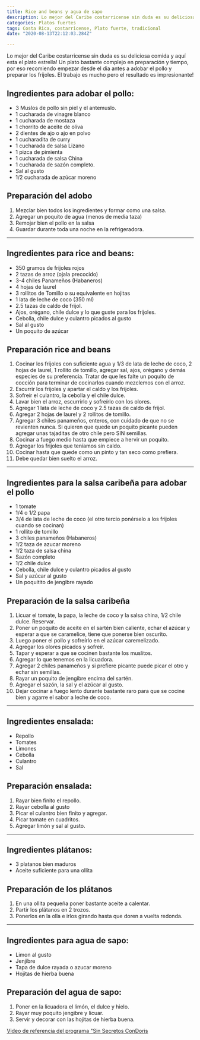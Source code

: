 ```yaml
---
title: Rice and beans y agua de sapo
description: Lo mejor del Caribe costarricense sin duda es su deliciosa comida y aquí esta el plato estrella!
categories: Platos fuertes
tags: Costa Rica, costarricense, Plato fuerte, tradicional
date: "2020-08-13T22:12:03.284Z"

---
```

Lo mejor del Caribe costarricense sin duda es su deliciosa comida y aquí esta el plato estrella! Un plato bastante complejo en preparación y tiempo, por eso recomiendo empezar desde el dia antes a adobar el pollo y preparar los frijoles. El trabajo es mucho pero el resultado es impresionante!

## Ingredientes para adobar el pollo:

- 3 Muslos de pollo sin piel y el antemuslo.
- 1 cucharada de vinagre blanco
- 1 cucharada de mostaza
- 1 chorrito de aceite de oliva
- 2 dientes de ajo o ajo en polvo
- 1 cucharadita de curry
- 1 cucharada de salsa Lizano
- 1 pizca de pimienta
- 1 cucharada de salsa China
- 1 cucharada de sazón completo.
- Sal al gusto
- 1/2 cucharada de azúcar moreno

## Preparación del adobo

1. Mezclar bien todos los ingredientes y formar como una salsa.
2. Agregar un poquito de agua (menos de media taza)
3. Remojar bien el pollo en la salsa
4. Guardar durante toda una noche en la refrigeradora.

---

## Ingredientes para rice and beans:

- 350 gramos de frijoles rojos
- 2 tazas de arroz (ojala precocido)
- 3-4 chiles Panameños  (Habaneros)
- 4 hojas de laurel
- 3 rollitos de Tomillo o su equivalente en hojitas
- 1 lata de leche de coco (350 ml)
- 2.5 tazas de caldo de frijol.
- Ajos, orégano, chile dulce y lo que guste para los frijoles.
- Cebolla, chile dulce y culantro picados al gusto
- Sal al gusto
- Un poquito de azúcar

## Preparación rice and beans

1. Cocinar los frijoles con suficiente agua y 1/3 de lata de leche de coco, 2 hojas de laurel, 1 rollito de tomillo, agregar sal,  ajos, orégano y demás especies de su preferencia. Tratar de que les falte un poquito de cocción para terminar de cocinarlos cuando mezclemos con el arroz.
2. Escurrir los frijoles y apartar el caldo y los frijoles.
3. Sofreír el culantro, la cebolla y el chile dulce.
4. Lavar bien el arroz, escurrirlo y sofreírlo con los olores.
5. Agregar 1 lata de leche de coco y 2.5 tazas de caldo de frijol.
6. Agregar 2 hojas de laurel y 2 rollitos de tomillo.
7. Agregar 3 chiles panameños, enteros, con cuidado de que no se revienten nunca. Si quieren que quede un poquito picante pueden agregar unas tajaditas de otro chile pero SIN semillas.
8. Cocinar a fuego medio hasta que empiece a hervir un poquito. 
9. Agregar los frijoles que teníamos sin caldo.
10. Cocinar hasta que quede como un pinto y tan seco como prefiera.
11. Debe quedar bien suelto el arroz. 

---

## Ingredientes para la salsa caribeña para adobar el pollo

- 1 tomate
- 1/4 o 1/2  papa
- 3/4 de lata de leche de coco (el otro tercio ponérselo a los frijoles cuando se cocinan)
- 1 rollito de tomillo
- 3 chiles panameños (Habaneros)
- 1/2 taza de azucar moreno
- 1/2 taza de salsa china
- Sazón completo
- 1/2 chile dulce
- Cebolla, chile dulce y culantro picados al gusto
- Sal y azúcar al gusto
- Un poquitito de jengibre rayado

## Preparación de la salsa caribeña

1. Licuar el tomate, la papa, la leche de coco y la salsa china, 1/2 chile dulce. Reservar.
2. Poner un poquito de aceite en el sartén bien caliente, echar el azúcar y esperar a que se caramelice, tiene que ponerse bien oscurito.
3. Luego poner el pollo y sofreírlo en el azúcar caremelizado. 
4. Agregar los olores picados y sofreír.
5. Tapar y esperar a que se cocinen bastante los muslitos.
6. Agregar lo que tenemos en la licuadora.
7. Agregar 2 chiles panameños y si prefiere picante puede picar el otro y echar sin semillas.
8. Rayar un poquito de jengibre encima del sartén.
9. Agregar el sazón, la sal y el azúcar al gusto. 
10. Dejar cocinar a fuego lento durante bastante raro para que se cocine bien y agarre el sabor a leche de coco.

---

## Ingredientes ensalada:

- Repollo
- Tomates
- Limones
- Cebolla
- Culantro
- Sal

## Preparación ensalada:

1. Rayar bien finito el repollo.
2. Rayar cebolla al gusto
3. Picar el culantro bien finito y agregar.
4. Picar tomate en cuadritos.
5. Agregar limón y sal al gusto.

---

## Ingredientes plátanos:

- 3 platanos bien maduros
- Aceite suficiente para una ollita

## Preparación de los plátanos

1. En una ollita pequeña poner bastante aceite a calentar.
2. Partir los plátanos en 2 trozos.
3. Ponerlos en la olla e irlos girando hasta que doren a vuelta redonda.

---

## Ingredientes para agua de sapo:

- Limon al gusto
- Jenjibre
- Tapa de dulce rayada o azucar moreno
- Hojitas de hierba buena

## Preparación del agua de sapo:

1. Poner en la licuadora el limón, el dulce y hielo.
2. Rayar muy poquito jengibre y licuar.
3. Servir y decorar con las hojitas de hierba buena.


[Video de referencia del programa "Sin Secretos ConDoris](https://www.youtube.com/watch?v=xY7lAfxL1sU)